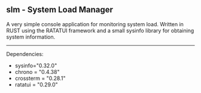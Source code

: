 ## slm - System Load Manager

A very simple console application for monitoring system load.
Written in RUST using the RATATUI framework and a small sysinfo library for obtaining system information.

-----------------------------
Dependencies:

 - sysinfo="0.32.0"
 - chrono = "0.4.38"
 - crossterm = "0.28.1"
 - ratatui = "0.29.0"